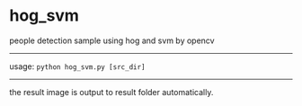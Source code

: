 # hog_svm
people detection sample using hog and svm by opencv

***********************
usage: `python hog_svm.py [src_dir]`
***********************

the result image is output to result folder automatically.

